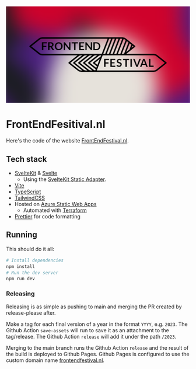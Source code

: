 ![Frontend Festival Logo](./static/marketing/socials.png)

# FrontEndFesitival.nl

Here's the code of the website [FrontEndFestival.nl](https://frontendfestival.nl/).

## Tech stack

- [SvelteKit](https://kit.svelte.dev/) & [Svelte](https://svelte.dev/)
  - Using the [SvelteKit Static Adapter](https://kit.svelte.dev/docs/adapter-static).
- [Vite](https://vitejs.dev/)
- [TypeScript](https://www.typescriptlang.org/)
- [TailwindCSS](https://tailwindcss.com/)
- Hosted on [Azure Static Web Apps](https://azure.microsoft.com/en-us/products/app-service/static)
  - Automated with [Terraform](https://www.terraform.io/)
- [Prettier](https://prettier.io/) for code formatting

## Running

This should do it all:

```bash
# Install dependencies
npm install
# Run the dev server
npm run dev
```

### Releasing

Releasing is as simple as pushing to main and merging the PR created by release-please after.

Make a tag for each final version of a year in the format `YYYY`, e.g. `2023`. The Github Action `save-assets` will run to save it as an attachment to the tag/release. The Github Action `release` will add it under the path `/2023`.

Merging to the main branch runs the Github Action `release` and the result of the build is deployed to Github Pages. Github Pages is configured to use the custom domain name [frontendfestival.nl](https://frontendfestival.nl).